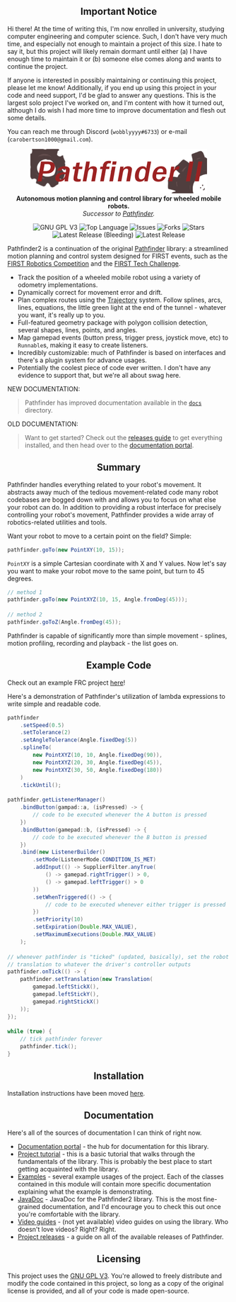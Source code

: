 <h2 align="center">Important Notice</h2>

Hi there! At the time of writing this, I'm now enrolled in university, studying
computer engineering and computer science. Such, I don't have very much time,
and especially not enough to maintain a project of this size. I hate to say it,
but this project will likely remain dormant until either (a) I have enough time
to maintain it or (b) someone else comes along and wants to continue the
project.

If anyone is interested in possibly maintaining or continuing this project,
please let me know! Additionally, if you end up using this project in your code
and need support, I'd be glad to answer any questions. This is the largest solo
project I've worked on, and I'm content with how it turned out, although I do
wish I had more time to improve documentation and flesh out some details.

You can reach me through Discord (`wobblyyyy#6733`) or e-mail
(`carobertson1000@gmail.com`).

<p align="center">
<img src="media/pathfinder2-logo.png" alt="Pathfinder2">
<br>
<b>Autonomous motion planning and control library for wheeled mobile robots.</b>
<br>
<i>Successor to <a href="https://github.com/Wobblyyyy/Pathfinder">Pathfinder</a>.</i>
</p>

<div align="center">
<img alt="GNU GPL V3" src="https://img.shields.io/github/license/Wobblyyyy/Pathfinder2">
<img alt="Top Language" src="https://img.shields.io/github/languages/top/wobblyyyy/Pathfinder2">
<img alt="Issues" src="https://img.shields.io/github/issues/Wobblyyyy/Pathfinder2">
<img alt="Forks" src="https://img.shields.io/github/forks/Wobblyyyy/Pathfinder2">
<img alt="Stars" src="https://img.shields.io/github/stars/Wobblyyyy/Pathfinder2">
<img alt="Latest Release (Bleeding)" src="https://img.shields.io/github/v/release/wobblyyyy/Pathfinder2?include_prereleases">
<img alt="Latest Release" src="https://img.shields.io/github/v/release/wobblyyyy/Pathfinder2">
</div>

Pathfinder2 is a continuation of the
original [Pathfinder](https://github.com/Wobblyyyy/Pathfinder) library: a
streamlined motion planning and control system designed for FIRST events, such
as the [FIRST Robotics Competition](https://www.firstinspires.org/robotics/frc)
and the [FIRST Tech Challenge](https://www.firstinspires.org/robotics/ftc).
- Track the position of a wheeled mobile robot using a variety of odometry
  implementations.
- Dynamically correct for movement error and drift.
- Plan complex routes using the
  [Trajectory](./docs/17_the_trajectory_system.md)
  system. Follow splines, arcs, lines, equations, the little green light at
  the end of the tunnel - whatever you want, it's really up to you.
- Full-featured geometry package with polygon collision detection, several
  shapes, lines, points, and angles.
- Map gamepad events (button press, trigger press, joystick move, etc) to
  `Runnable`s, making it easy to create listeners.
- Incredibly customizable: much of Pathfinder is based on interfaces and
  there's a plugin system for advance usages.
- Potentially the coolest piece of code ever written. I don't have any
  evidence to support that, but we're all about swag here.

NEW DOCUMENTATION:

> Pathfinder has improved documentation available in the [`docs`](/docs/)
> directory.

OLD DOCUMENTATION:

> Want to get started? Check out the [releases guide](project_releases.md) to
> get everything installed, and then head over to the
> [documentation portal](https://wobblyyyy.github.io/docs/pathfinder2/documentation.html).

<h2 align="center">Summary</h2>

Pathfinder handles everything related to your robot's movement. It abstracts
away much of the tedious movement-related code many robot codebases are bogged
down with and allows you to focus on what else your robot can do. In addition
to providing a robust interface for precisely controlling your robot's
movement, Pathfinder provides a wide array of robotics-related utilities and
tools.

Want your robot to move to a certain point on the field? Simple:
```java
pathfinder.goTo(new PointXY(10, 15));
```

`PointXY` is a simple Cartesian coordinate with X and Y values. Now let's say
you want to make your robot move to the same point, but turn to 45 degrees.
```java
// method 1
pathfinder.goTo(new PointXYZ(10, 15, Angle.fromDeg(45)));

// method 2
pathfinder.goToZ(Angle.fromDeg(45));
```

Pathfinder is capable of significantly more than simple movement - splines,
motion profiling, recording and playback - the list goes on.

<h2 align="center">Example Code</h2>

Check out an example FRC project
[here](https://github.com/Wobblyyyy/MecanumPathfinderFRC)!

Here's a demonstration of Pathfinder's utilization of lambda expressions to
write simple and readable code.
```java
pathfinder
    .setSpeed(0.5)
    .setTolerance(2)
    .setAngleTolerance(Angle.fixedDeg(5))
    .splineTo(
        new PointXYZ(10, 10, Angle.fixedDeg(90)),
        new PointXYZ(20, 30, Angle.fixedDeg(45)),
        new PointXYZ(30, 50, Angle.fixedDeg(180))
    )
    .tickUntil();

pathfinder.getListenerManager()
    .bindButton(gampad::a, (isPressed) -> {
        // code to be executed whenever the A button is pressed
    })
    .bindButton(gamepad::b, (isPressed) -> {
        // code to be executed whenever the B button is pressed
    })
    .bind(new ListenerBuilder()
        .setMode(ListenerMode.CONDITION_IS_MET)
        .addInput(() -> SupplierFilter.anyTrue(
            () -> gamepad.rightTrigger() > 0,
            () -> gamepad.leftTrigger() > 0
        ))
        .setWhenTriggered(() -> {
            // code to be executed whenever either trigger is pressed
        })
        .setPriority(10)
        .setExpiration(Double.MAX_VALUE),
        .setMaximumExecutions(Double.MAX_VALUE)
    );

// whenever pathfinder is "ticked" (updated, basically), set the robot's
// translation to whatever the driver's controller outputs
pathfinder.onTick(() -> {
    pathfinder.setTranslation(new Translation(
        gamepad.leftStickX(),
        gamepad.leftStickY(),
        gamepad.rightStickX()
    ));
});

while (true) {
    // tick pathfinder forever
    pathfinder.tick();
}
```

<h2 align="center">Installation</h2>

Installation instructions have been moved [here](project_releases.md).

<h2 align="center">Documentation</h2>

Here's all of the sources of documentation I can think of right now.

- [Documentation portal](https://wobblyyyy.github.io/docs/pathfinder2/documentation.html) -
  the hub for documentation for this library.
- [Project tutorial](.github/project_tutorial.md) - this is a basic tutorial
  that walks through the fundamentals of the library. This is probably the best
  place to start getting acquainted with the library.
- [Examples](pathfinder2-examples) - several example usages of the project. Each
  of the classes contained in this module will contain more specific
  documentation explaining what the example is demonstrating.
- [JavaDoc](https://wobblyyyy.github.io/JavaDocs/Pathfinder2/0.7.0) - JavaDoc
  for the Pathfinder2 library. This is the most fine-grained documentation, and I'd
  encourage you to check this out once you're comfortable with the library.
- [Video guides](https://google.com) - (not yet available) video guides on using
  the library. Who doesn't love videos? Right? Right.
- [Project releases](project_releases.md) - a guide on all of the available
  releases of Pathfinder.

<h2 align="center">Licensing</h2>

This project uses the [GNU GPL V3](license.md). You're allowed to freely
distribute and modify the code contained in this project, so long as a copy of
the original license is provided, and all of your code is made open-source.
